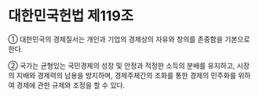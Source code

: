 # 대한민국헌법 제119조

① 대한민국의 경제질서는 개인과 기업의 경제상의 자유와 창의를 존중함을 기본으로 한다.

② 국가는 균형있는 국민경제의 성장 및 안정과 적정한 소득의 분배를 유지하고, 시장의 지배와 경제력의 남용을 방지하며, 경제주체간의 조화를 통한 경제의 민주화를 위하여 경제에 관한 규제와 조정을 할 수 있다.
